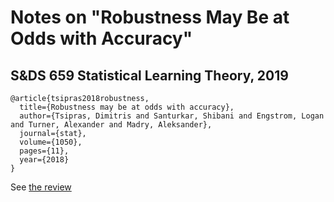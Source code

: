 # Notes on "Robustness May Be at Odds with Accuracy"

## S&DS 659 Statistical Learning Theory, 2019

```
@article{tsipras2018robustness,
  title={Robustness may be at odds with accuracy},
  author={Tsipras, Dimitris and Santurkar, Shibani and Engstrom, Logan and Turner, Alexander and Madry, Aleksander},
  journal={stat},
  volume={1050},
  pages={11},
  year={2018}
}
```

See [the review](https://github.com/mwufi/stat-learning-paper-review/blob/master/Paper_Review.pdf)
